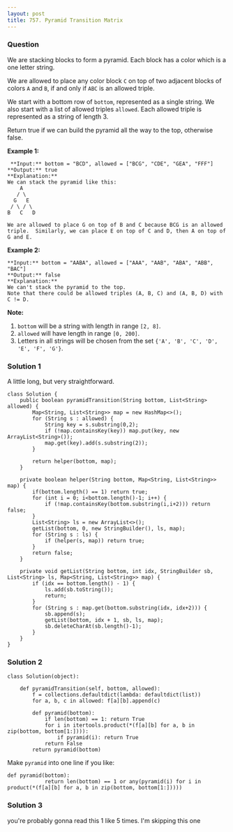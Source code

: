 ```yaml
---
layout: post
title: 757. Pyramid Transition Matrix
---
```

### Question
We are stacking blocks to form a pyramid. Each block has a color which is a
one letter string.

We are allowed to place any color block `C` on top of two adjacent blocks of
colors `A` and `B`, if and only if `ABC` is an allowed triple.

We start with a bottom row of `bottom`, represented as a single string. We
also start with a list of allowed triples `allowed`. Each allowed triple is
represented as a string of length 3.

Return true if we can build the pyramid all the way to the top, otherwise
false.

 **Example 1:**

    
    
     **Input:** bottom = "BCD", allowed = ["BCG", "CDE", "GEA", "FFF"]
    **Output:** true
    **Explanation:**
    We can stack the pyramid like this:
        A
       / \
      G   E
     / \ / \
    B   C   D
    
    We are allowed to place G on top of B and C because BCG is an allowed triple.  Similarly, we can place E on top of C and D, then A on top of G and E.



**Example 2:**

    
    
    **Input:** bottom = "AABA", allowed = ["AAA", "AAB", "ABA", "ABB", "BAC"]
    **Output:** false
    **Explanation:**
    We can't stack the pyramid to the top.
    Note that there could be allowed triples (A, B, C) and (A, B, D) with C != D.
    



 **Note:**

  1. `bottom` will be a string with length in range `[2, 8]`.
  2. `allowed` will have length in range `[0, 200]`.
  3. Letters in all strings will be chosen from the set `{'A', 'B', 'C', 'D', 'E', 'F', 'G'}`.

### Solution 1
A little long, but very straightforward.

    
    
    class Solution {
        public boolean pyramidTransition(String bottom, List<String> allowed) {
            Map<String, List<String>> map = new HashMap<>();
            for (String s : allowed) {
                String key = s.substring(0,2);
                if (!map.containsKey(key)) map.put(key, new ArrayList<String>());
                map.get(key).add(s.substring(2));
            }
            
            return helper(bottom, map);
        }
        
        private boolean helper(String bottom, Map<String, List<String>> map) {
            if(bottom.length() == 1) return true;
            for (int i = 0; i<bottom.length()-1; i++) {
                if (!map.containsKey(bottom.substring(i,i+2))) return false;
            }
            List<String> ls = new ArrayList<>();
            getList(bottom, 0, new StringBuilder(), ls, map);
            for (String s : ls) {
                if (helper(s, map)) return true;
            }
            return false;
        }
        
        private void getList(String bottom, int idx, StringBuilder sb, List<String> ls, Map<String, List<String>> map) {
            if (idx == bottom.length() - 1) {
                ls.add(sb.toString());
                return;
            }
            for (String s : map.get(bottom.substring(idx, idx+2))) {
                sb.append(s);
                getList(bottom, idx + 1, sb, ls, map);
                sb.deleteCharAt(sb.length()-1);
            }
        }
    }
    


### Solution 2
    
    
    class Solution(object):
    
        def pyramidTransition(self, bottom, allowed):
            f = collections.defaultdict(lambda: defaultdict(list))
            for a, b, c in allowed: f[a][b].append(c)
    
            def pyramid(bottom):
                if len(bottom) == 1: return True
                for i in itertools.product(*(f[a][b] for a, b in zip(bottom, bottom[1:]))):
                    if pyramid(i): return True
                return False
            return pyramid(bottom)
    

Make `pyramid` into one line if you like:

    
    
    def pyramid(bottom):
                return len(bottom) == 1 or any(pyramid(i) for i in product(*(f[a][b] for a, b in zip(bottom, bottom[1:]))))
    


### Solution 3
you're probably gonna read this 1 like 5 times. I'm skipping this one




